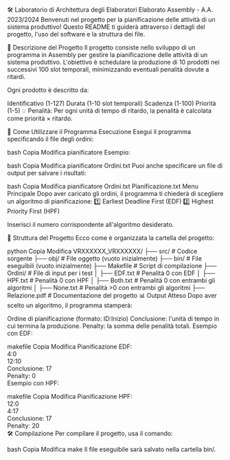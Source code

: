 🛠️ Laboratorio di Architettura degli Elaboratori
Elaborato Assembly - A.A. 2023/2024
Benvenuti nel progetto per la pianificazione delle attività di un sistema produttivo! Questo README ti guiderà attraverso i dettagli del progetto, l'uso del software e la struttura dei file.

📝 Descrizione del Progetto
Il progetto consiste nello sviluppo di un programma in Assembly per gestire la pianificazione delle attività di un sistema produttivo.
L'obiettivo è schedulare la produzione di 10 prodotti nei successivi 100 slot temporali, minimizzando eventuali penalità dovute a ritardi.

Ogni prodotto è descritto da:

Identificativo (1-127)
Durata (1-10 slot temporali)
Scadenza (1-100)
Priorità (1-5)
💡 Penalità: Per ogni unità di tempo di ritardo, la penalità è calcolata come priorità × ritardo.

🚀 Come Utilizzare il Programma
Esecuzione
Esegui il programma specificando il file degli ordini:

bash
Copia
Modifica
pianificatore <percorso del file degli ordini>
Esempio:

bash
Copia
Modifica
pianificatore Ordini.txt
Puoi anche specificare un file di output per salvare i risultati:

bash
Copia
Modifica
pianificatore Ordini.txt Pianificazione.txt
Menu Principale
Dopo aver caricato gli ordini, il programma ti chiederà di scegliere un algoritmo di pianificazione:
1️⃣ Earliest Deadline First (EDF)
2️⃣ Highest Priority First (HPF)

Inserisci il numero corrispondente all'algoritmo desiderato.

📂 Struttura del Progetto
Ecco come è organizzata la cartella del progetto:

python
Copia
Modifica
VRXXXXXX_VRXXXXXX/
├── src/          # Codice sorgente
├── obj/          # File oggetto (vuoto inizialmente)
├── bin/          # File eseguibili (vuoto inizialmente)
├── Makefile      # Script di compilazione
├── Ordini/       # File di input per i test
│   ├── EDF.txt   # Penalità 0 con EDF
│   ├── HPF.txt   # Penalità 0 con HPF
│   ├── Both.txt  # Penalità 0 con entrambi gli algoritmi
│   ├── None.txt  # Penalità >0 con entrambi gli algoritmi
├── Relazione.pdf # Documentazione del progetto
📊 Output Atteso
Dopo aver scelto un algoritmo, il programma stamperà:

Ordine di pianificazione (formato: ID:Inizio)
Conclusione: l'unità di tempo in cui termina la produzione.
Penalty: la somma delle penalità totali.
Esempio con EDF:

makefile
Copia
Modifica
Pianificazione EDF:  
4:0  
12:10  
Conclusione: 17  
Penalty: 0  
Esempio con HPF:

makefile
Copia
Modifica
Pianificazione HPF:  
12:0  
4:17  
Conclusione: 17  
Penalty: 20  
🛠️ Compilazione
Per compilare il progetto, usa il comando:

bash
Copia
Modifica
make
Il file eseguibile sarà salvato nella cartella bin/.
